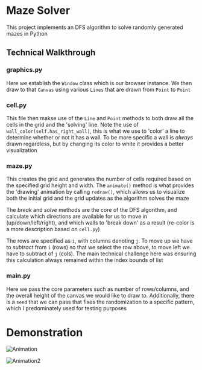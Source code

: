 # Maze Solver

This project implements an DFS algorithm to solve randomly generated mazes in Python

## Technical Walkthrough

### graphics.py

Here we establish the `Window` class which is our browser instance. We then draw to that `Canvas` using various `Lines` that are drawn from `Point` to `Point`

### cell.py

This file then makse use of the `Line` and `Point` methods to both draw all the cells in the grid and the 'solving' line. Note the use of `wall_color(self.has_right_wall)`, this is what we use to 'color' a line to determine whether or not it has a wall. To be more specific a wall is _always_ drawn regardless, but by changing its color to white it provides a better visualization

### maze.py

This creates the grid and generates the number of cells required based on the specified grid height and width. The `animate()` method is what provides the 'drawing' animation by calling `redraw()`, which allows us to visualize both the initial grid and the grid updates as the algorithm solves the maze

The _break_ and _solve_ methods are the core of the DFS algorithm, and calculate which directions are available for us to move in (up/down/left/right), and which walls to 'break down' as a result (re-color is a more description based on `cell.py`)

The rows are specified as `i`, with columns denoting `j`. To move up we have to _subtract_ from `i` (rows) so that we select the row above, to move left we have to subtract of `j` (cols). The main technical challenge here was ensuring this calculation always remained within the index bounds of list

### main.py

Here we pass the core parameters such as number of rows/columns, and the overall height of the canvas we would like to draw to. Additionally, there is a `seed` that we can pass that fixes the randomization to a specific pattern, which I predominately used for testing purposes

# Demonstration
![Animation](https://github.com/ASproson/maze_solver/assets/77736272/19a8a712-554d-439f-9e1d-00ac795d10e4)

![Animation2](https://github.com/ASproson/maze_solver/assets/77736272/a9c9b860-4f2b-49b7-a757-74d7e0738057)
